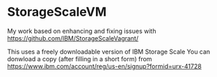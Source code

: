 # StorageScaleVM
My work based on enhancing and fixing issues with https://github.com/IBM/StorageScaleVagrant/

This uses a freely downloadable version of IBM Storage Scale
You can donwload a copy (after filling in a short form) from https://www.ibm.com/account/reg/us-en/signup?formid=urx-41728
